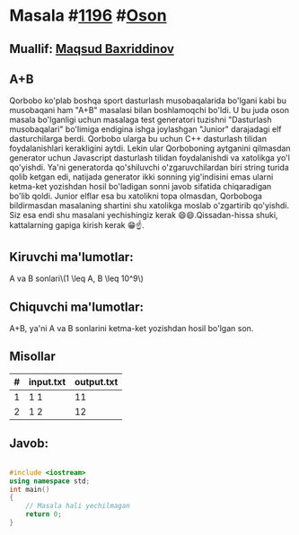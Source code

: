 
<h1>Masala #<a href="https://robocontest.uz/tasks/1196">1196</a> #<a href="https://robocontest.uz/tasks?category=1">Oson</a></h1>
<h2> Muallif: <a href="https://robocontest.uz/profile/mbi">Maqsud Baxriddinov</a></h2>
<h2>A+B</h2>
<p>Qorbobo ko'plab boshqa sport dasturlash musobaqalarida bo'lgani kabi bu musobaqani ham "A+B" masalasi bilan boshlamoqchi bo'ldi. U bu juda oson masala bo'lganligi uchun masalaga test generatori tuzishni "Dasturlash musobaqalari" bo'limiga endigina ishga joylashgan "Junior" darajadagi elf dasturchilarga berdi. Qorbobo ularga bu uchun C++ dasturlash tilidan foydalanishlari kerakligini aytdi. Lekin ular Qorboboning aytganini qilmasdan generator uchun Javascript dasturlash tilidan foydalanishdi va xatolikga yo'l qo'yishdi. Ya'ni generatorda qo'shiluvchi o'zgaruvchilardan biri string turida qolib ketgan edi, natijada generator ikki sonning yig'indisini emas ularni ketma-ket yozishdan hosil bo'ladigan sonni javob sifatida chiqaradigan bo'lib qoldi. Junior elflar esa bu xatolikni topa olmasdan, Qorboboga bildirmasdan masalaning shartini shu xatolikga moslab o'zgartirib qo'yishdi. Siz esa endi shu masalani yechishingiz kerak 😄😄.Qissadan-hissa shuki, kattalarning gapiga kirish kerak 😁☝️.</p>
<h2>Kiruvchi ma'lumotlar:</h2>
<p>A va B sonlari\(1 \leq A, B \leq 10^9\)</p>
<h2>Chiquvchi ma'lumotlar:</h2>
<p>A+B, ya'ni A va B sonlarini ketma-ket yozishdan hosil bo'lgan son.</p>
<h2>Misollar</h2>
<table>
    <thead>
        <tr>
            <th>#</th>
            <th>input.txt</th>
            <th>output.txt</th>
        </tr>
    </thead>
    <tbody>
            <tr>
                <td>1</td>
                <td>1 1</td>
                <td>11</td>
            </tr>
            <tr>
                <td>2</td>
                <td>1 2</td>
                <td>12</td>
            </tr>
    </tbody>
    </table>
    
<h2>Javob:</h2>

######
```cpp
#include <iostream>
using namespace std;
int main()
{
    // Masala hali yechilmagan
    return 0;
}
```
